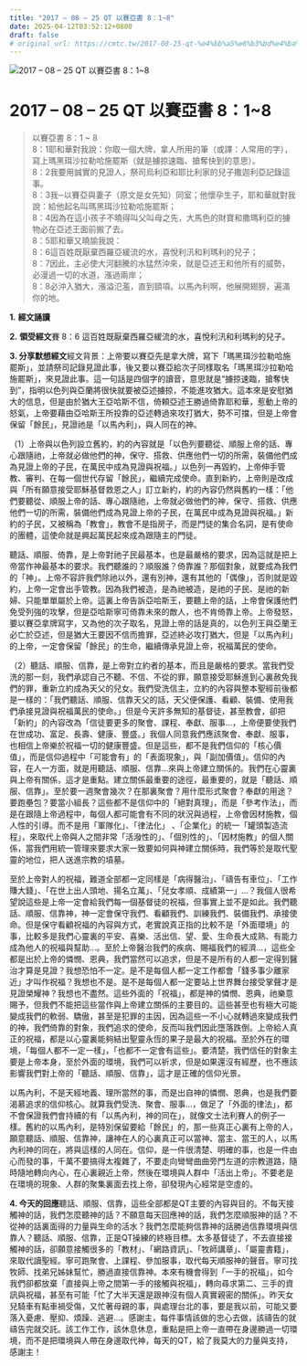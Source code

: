 ```yaml
---
title: "2017 – 08 – 25 QT 以賽亞書 8：1~8"
date: 2025-04-12T03:52:12+0800
draft: false
# original_url: https://cmtc.tw/2017-08-25-qt-%e4%bb%a5%e8%b3%bd%e4%ba%9e%e6%9b%b8-8%ef%bc%9a18
---
```


![2017 – 08 – 25 QT 以賽亞書  8：1~8](/images/qt.jpg   "2017 – 08 – 25 QT 以賽亞書  8：1~8")

# 2017 – 08 – 25 QT 以賽亞書 8：1~8

> 以賽亞書 8：1 ~ 8  
> 8：1耶和華對我說：你取一個大牌，拿人所用的筆（或譯：人常用的字），寫上瑪黑珥沙拉勒哈施罷斯（就是擄掠速臨、搶奪快到的意思）。  
> 8：2我要用誠實的見證人，祭司烏利亞和耶比利家的兒子撒迦利亞記錄這事。  
> 8：3我─以賽亞與妻子（原文是女先知）同室；他懷孕生子，耶和華就對我說：給他起名叫瑪黑珥沙拉勒哈施罷斯；  
> 8：4因為在這小孩子不曉得叫父叫母之先，大馬色的財寶和撒瑪利亞的擄物必在亞述王面前搬了去。  
> 8：5耶和華又曉諭我說：  
> 8：6這百姓既厭棄西羅亞緩流的水，喜悅利汛和利瑪利的兒子；  
> 8：7因此，主必使大河翻騰的水猛然沖來，就是亞述王和他所有的威勢，必漫過一切的水道，漲過兩岸；  
> 8：8必沖入猶大，漲溢氾濫，直到頸項。以馬內利啊，他展開翅膀，遍滿你的地。

**1.** **經文誦讀**

**2.** **領受經文**賽 8：6 這百姓既厭棄西羅亞緩流的水，喜悅利汛和利瑪利的兒子。

**3. 分享默想經文**經文背景：上帝要以賽亞先是拿大牌，寫下「瑪黑珥沙拉勒哈施罷斯」，並請祭司記錄見證此事，後又要以賽亞給次子同樣取名「瑪黑珥沙拉勒哈施罷斯」，來見證此事。這一句話是四個字的讀音，意思就是“擄掠速臨，搶奪快到”，指明以色列與亞蘭將很快就要被亞述擄掠，不能進攻猶大。這本來是安慰猶大的信息，但是由於猶大王亞哈斯不信，倚頼亞述王勝過倚靠耶和華，惹動上帝的怒氣，上帝要藉由亞哈斯王所投靠的亞述轉過來攻打猶大，勢不可擋，但是上帝會保留「餘民」，見證祂是「以馬內利」，與人同在的神。

（1）上帝與以色列設立舊約，約的內容就是「以色列要聽從、順服上帝的話、專心跟隨祂，上帝就必做他們的神，保守、搭救、供應他們一切的所需，裝備他們成為見證上帝的子民，在萬民中成為見證與祝福。」以色列一再毀約，上帝伸手管教、審判、在每一個世代存留「餘民」，繼續完成使命。直到新約，上帝則是改成與「所有願意接受耶穌基督救恩之人」訂立新約，約的內容仍然與舊約一樣：「他們要聽從、順服上帝的話、專心跟隨祂，上帝就必做他們的神，保守、搭救、供應他們一切的所需，裝備他們成為見證上帝的子民，在萬民中成為見證與祝福。」新約的子民，又被稱為「教會」，教會不是指房子，而是門徒的集合名詞，是有使命的團體，這使命就是興起萬民起來成為跟隨主的門徒。

聽話、順服、倚靠，是上帝對祂子民最基本，也是最嚴格的要求，因為這就是把上帝當作神最基本的要求。我們聽誰的？順服誰？倚靠誰？那個對象，就要成為我們的「神」。上帝不容許我們除祂以外，還有別神，還有其他的「偶像」，否則就是毀約，上帝一定會出手管教。因為我們被造，是為祂被造，是祂的子民、是祂的新婦、只能單單屬於上帝。這裏上帝告訴亞哈斯王，要聽上帝的話，上帝會保護他們免受列強的攻擊，但是亞哈斯寧可倚靠未來的敵人，也不肯倚靠上帝。上帝發怒，要以賽亞拿牌寫字，又為他的次子取名，見證上帝的話是真的，以色列王與亞蘭王必亡於亞述，但是猶大王要因不信而擔罪，亞述終必攻打猶大，但是「以馬內利」的上帝，一定會保留「餘民」的生命，繼續傳承見證上帝，祝福萬民的使命。

（2）聽話、順服、信靠，是上帝對立約者的基本，而且是嚴格的要求。當我們受洗的那一刻，我們承認自己不聽、不信、不從的罪，願意接受耶穌進到心裏赦免我們的罪，重新立約成為天父的兒女。我們受洗信主，立約的內容與整本聖經前後都是一樣的：「我們聽話、順服、信靠天父的話，天父便保護、看顧、裝備、使用我們承接見證與祝福萬民的使命。」但是今天許多無知的基督徒，甚至教會，卻把「新約」的內容改為「信徒要更多的聚會、課程、奉獻、服事…，上帝便要使我們在世成功、富足、長壽、健康、豐盛。」我個人同意我們應該聚會、奉獻、服事，也相信上帝樂於祝福一切的健康豐盛。但是這些，都不是我們信仰的「核心價值」，而是信仰過程中「可能會有」的「表面現象」，與「副加價值」。信仰的內容，在人一方面，就是用聽話、順服、信靠…來與上帝建立關係的。我們在心靈裏與上帝有關係，這才是重點。建立關係最重要的途徑，最重要的，就是「聽話、順服、信靠」。至於要一週聚會幾次？在那裏聚會？用什麼形式聚會？奉獻的用途？要跑壘包？要當小組長？這些都不是信仰中的「絕對真理」，而是「參考作法」，而是在跟隨上帝過程中，每個人都可能會有不同的狀況與過程，上帝會因材施教，個人性的引導。而不是用「軍隊化」、「律法化」 、「企業化」的統一「罐頭製造流程」，來取代上帝與人之間非常「活潑性的」、「個別性的」、「因材施教」的個人關係，當我們用統一管理來要求大家一致要如何與神建立關係時，我們等於是取代聖靈的地位，把人送進宗教的墳墓。

至於上帝對人的祝福，難道全部都一定同樣是「病得醫治」、「禱告有車位」、「工作賺大錢」、「在世上出人頭地、揚名立萬」、「兒女孝順、成績第一」…？我個人很希望說這些是上帝一定會給我們每一個基督徒的祝福，但事實上並不是如此。我們聽話、順服、信靠神，神一定會保守我們、看顧我們、訓練我們、裝備我們、承接使命。但是保守看顧祝福的內容與方式，老實說真正指的比較不是「外面環境」的事，比較多是我們心靈裏的平安、喜樂、活出信、望、愛、生命長大成熟、有能力成為他人的祝福與幫助…。至於上帝醫治我們的疾病、賜福我們的經濟…，這些全都是出於上帝的憐憫、恩典，我們當然可以追求，但是不是所有的人都一定得到醫治才算是見證？我想恐怕不一定。是不是每個人都一定工作都會「錢多事少離家近」才叫作祝福？我想也不是。是不是每個人都一定要站上世界舞台接受掌聲才是見證榮耀神？我想也不盡然。這些外面的「祝福」，都是神的憐憫、恩典，祂樂意賜予，但我們不能把這些當作與上帝建立關係的主要目的。這些甚至也有極大可能變成我們的軟弱、驕傲，甚至是犯罪的主因，因為這些一不小心就轉過來變成我們的神，我們倚靠的對象，我們追求的使命，反而叫我們因此墮落跌倒。上帝給人真正的祝福，都是以心靈裏能夠結出聖靈永恆的果子是最大的祝福。至於外在的環境，「每個人都不一定一樣」，「也都不一定會有這些」。要清楚，我們信任的對象主要是上帝本身，至於外面的環境，我們可以祈求，但是如果還沒有經歷，也不應該影響我們對上帝的「聽話、順服、信靠」，這才是正確的信仰光景。

以馬內利，不是天經地義、理所當然的事，而是出自神的憐憫、恩典，也是我們要渴慕追求的信仰核心。就算我們受洗、聚會、服事…，做足了「外面的律法」，都不會保證我們會持續的有「以馬內利，神的同在」，就像文士法利賽人的例子一樣。舊約的以馬內利，是特別保留要給「餘民」的，那一些真正心裏有上帝的人，願意聽話、順服、信靠神，讓神在人的心裏真正可以當神、當主、當王的人，以馬內利神的同在，將與這樣的人同在。信仰，是一件很清楚、明確的事，也是一件由心而發的事，千萬不要搞得太複雜了，不要走向彎彎曲曲旁門左道的宗教道路，隨時隨地轉向內心，在心裏親近上帝，然後在環境與人群中「活出上帝」。不要老是在環境的現象、人群的聚集裏面去找上帝，卻發現內心經常是空虛的。

**4. 今天的回應**聽話、順服、信靠，這些全部都是QT主要的內容與目的。不每天接觸神的話，我們怎麼聽神的話？不願意每天回應神的話，我們怎麼順服神的話？不從神的話裏面得的力量與生命的活水？我們怎麼能夠信靠神的話勝過信靠環境與信靠人？聽話、順服、信靠，正是QT操練的終極目標。太多基督徒了，不去直接接觸神的話，卻願意接觸很多的「教材」、「網路資訊」、「牧師講章」、「屬靈書籍」，來取代讀聖經。寧可跑聚會、上課程、參加服事，取代每天順服神的聲音。寧可找牧師、找弟兄姊妹幫忙，勝過直接信靠神。本來有機會得到「一手的祝福」，如今我們卻都放棄「直接與上帝之間第一手的接觸與祝福」，轉向尋求第二、三手的資訊與祝福，甚至有可能「忙了大半天還是跟神沒有個人真實親密的關係」。昨天女兒騎車有點車禍受傷，又忙著母親的事，與處理台北的事，要是我以前，可能又要落入憂慮、壓抑、煩躁、逃避…。感謝主，每件事情該做的忠心去做，該禱告的就禱告完就交託。該工作工作，該休息休息，重點是把上帝一直帶在身邊勝過一切環境，而不是把環境與人帶在身邊取代神，每天的QT，給了我莫大的力量與支持，感謝主！